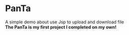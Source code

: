 # PanTa
A simple demo about use Jsp to upload and download file </br>
**The PanTa is my first project I completed on my own!**</br>

